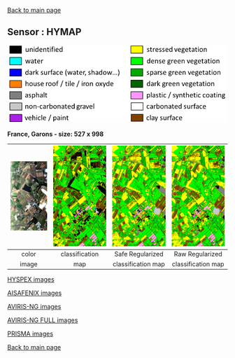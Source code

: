 [Back to main page](index.md)

## Sensor : HYMAP

<p align="center">
<img src="Complements/Legende_classif_ligne_v2.png" width="500" />
</p>

**France, Garons  -  size: 527 x 998**

<img src="Images/HYMAP/Garons/HYMAP_Garons_00_IMAGE.png" width="270" /> | <img src="Images/HYMAP/Garons/HYMAP_Garons_01_CLASSIF.png" width="270" /> | <img src="Images/HYMAP/Garons/HYMAP_Garons_02_REGUL.png" width="270" /> | <img src="Images/HYMAP/Garons/HYMAP_Garons_02_REGUL.png" width="270" />
:-: | :-: | :-: | :-:
color  | classification| Safe Regularized   | Raw Regularized 
image  | map           | classification map | classification map

[HYSPEX images](visu_images_HYSPEX.md)

[AISAFENIX images](visu_images_AISAFENIX.md)

[AVIRIS-NG images](visu_images_AVIRIS-NG.md)

[AVIRIS-NG FULL images](visu_images_BIG-IMAGE.md)

[PRISMA images](visu_images_PRISMA.md)

[Back to main page](index.md)


